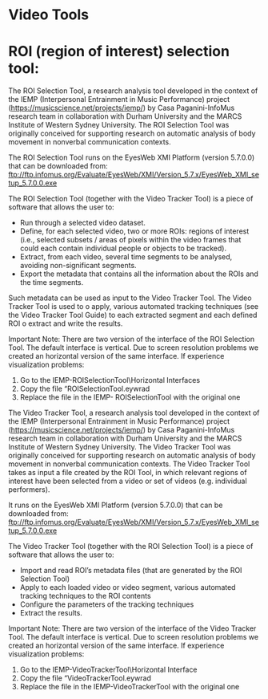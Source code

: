 # Video Tools

# ROI (region of interest) selection tool:
The ROI Selection Tool, a research analysis tool developed in the context of the IEMP (Interpersonal Entrainment in Music Performance) project (https://musicscience.net/projects/iemp/) by Casa Paganini-InfoMus research team in collaboration with Durham University and the MARCS Institute of Western Sydney University. The ROI Selection Tool was originally conceived for supporting research on automatic analysis of body movement in nonverbal communication contexts.

The ROI Selection Tool runs on the EyesWeb XMI Platform (version 5.7.0.0) that can be downloaded from:
ftp://ftp.infomus.org/Evaluate/EyesWeb/XMI/Version_5.7.x/EyesWeb_XMI_setup_5.7.0.0.exe

The ROI Selection Tool (together with the Video Tracker Tool) is a piece of software that allows the user to:

- Run through a selected video dataset.
- Define, for each selected video, two or more ROIs: regions of interest (i.e., selected subsets / areas of pixels within the video frames that could each contain individual people or objects to be tracked).
- Extract, from each video, several time segments to be analysed, avoiding non-significant segments.
- Export the metadata that contains all the information about the ROIs and the time segments.

Such metadata can be used as input to the Video Tracker Tool. The Video Tracker Tool is used to
o apply, various automated tracking techniques (see the Video Tracker Tool Guide) to each extracted segment and each defined ROI
o extract and write the results.

Important Note:
There are two version of the interface of the ROI Selection Tool. The default interface is vertical. Due to screen resolution problems we created an horizontal version of the same interface. If experience visualization problems:
1) Go to the IEMP-ROISelectionTool\Horizontal Interfaces
2) Copy the file “ROISelectionTool.eywrad
3) Replace the file in the IEMP- ROISelectionTool with the original one


The Video Tracker Tool, a research analysis tool developed in the context of the IEMP (Interpersonal Entrainment in Music Performance) project (https://musicscience.net/projects/iemp/) by Casa Paganini-InfoMus research team in collaboration with Durham University and the MARCS Institute of Western Sydney University. The Video Tracker Tool was originally conceived for supporting research on automatic analysis of body movement in nonverbal communication contexts.
The Video Tracker Tool takes as input a file created by the ROI Tool, in which relevant regions of interest have been selected from a video or set of videos (e.g. individual performers). 

It runs on the EyesWeb XMI Platform (version 5.7.0.0) that can be downloaded from:
ftp://ftp.infomus.org/Evaluate/EyesWeb/XMI/Version_5.7.x/EyesWeb_XMI_setup_5.7.0.0.exe

The Video Tracker Tool (together with the ROI Selection Tool) is a piece of software that allows the user to:
- Import and read ROI’s metadata files (that are generated by the ROI Selection Tool)
- Apply to each loaded video or video segment, various automated tracking techniques to the ROI contents
- Configure the parameters of the tracking techniques
- Extract the results.

Important Note:
There are two version of the interface of the Video Tracker Tool. The default interface is vertical. Due to screen resolution problems we created an horizontal version of the same interface. If experience visualization problems:
1) Go to the IEMP-VideoTrackerTool\Horizontal Interface
2) Copy the file “VideoTrackerTool.eywrad
3) Replace the file in the IEMP-VideoTrackerTool with the original one

